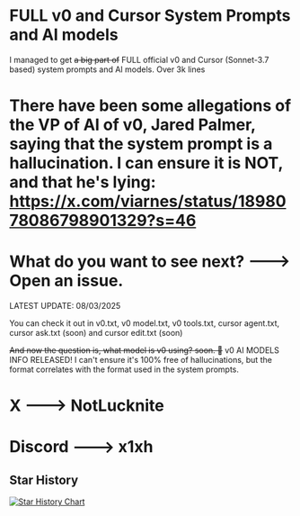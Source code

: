 # FULL v0 and Cursor System Prompts and AI models

I managed to get ~~a big part of~~ FULL official v0 and Cursor (Sonnet-3.7 based) system prompts and AI models. Over 3k lines

# There have been some allegations of the VP of AI of v0, Jared Palmer, saying that the system prompt is a hallucination. I can ensure it is NOT, and that he's lying: https://x.com/viarnes/status/1898078086798901329?s=46


# What do you want to see next? ---> Open an issue.

LATEST UPDATE: 08/03/2025

You can check it out in v0.txt, v0 model.txt, v0 tools.txt, cursor agent.txt, cursor ask.txt (soon) and cursor edit.txt (soon)

~~And now the question is, what model is v0 using? soon. 👀~~ v0 AI MODELS INFO RELEASED! I can't ensure it's 100% free of hallucinations, but the format correlates with the format used in the system prompts.

# X ---> NotLucknite
# Discord ---> x1xh


## Star History

<a href="https://www.star-history.com/#x1xhlol/system-prompts-and-models-of-ai-tools&Date">
 <picture>
   <source media="(prefers-color-scheme: dark)" srcset="https://api.star-history.com/svg?repos=x1xhlol/system-prompts-and-models-of-ai-tools&type=Date&theme=dark" />
   <source media="(prefers-color-scheme: light)" srcset="https://api.star-history.com/svg?repos=x1xhlol/system-prompts-and-models-of-ai-tools&type=Date" />
   <img alt="Star History Chart" src="https://api.star-history.com/svg?repos=x1xhlol/system-prompts-and-models-of-ai-tools&type=Date" />
 </picture>
</a>
